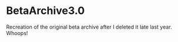 # BetaArchive3.0
Recreation of the original beta archive after I deleted it late last year. Whoops!
